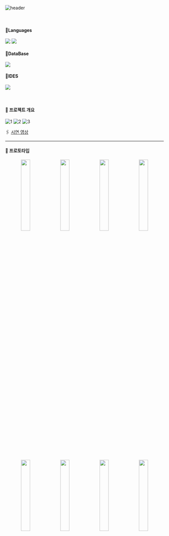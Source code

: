 
![header](https://capsule-render.vercel.app/api?type=rounded&color=83B66D&height=200&section=header&text=For%20the%20precious%20woman%20&render&fontSize=70&fontColor=FFF0B1)
<br><br><br>

<h4>📕Languages</h4>
<div><img src="https://img.shields.io/badge/Java-ED8B00?style=for-the-badge&logo=openjdk&logoColor=white" /> <img src="https://img.shields.io/badge/XML-D14836?style=for-the-badge&logoColor=white" /></div>

<h4>📗DataBase</h4>
<div><img src="https://img.shields.io/badge/MySQL-00000F?style=for-the-badge&logo=mysql&logoColor=white" /></div>

<h4>📘IDES</h4>
<div><img src="https://img.shields.io/badge/Android%20STUDIO-3DDC84?style=for-the-badge&logo=android&logoColor=white" />
</div>
<br><br>

<h4>📌 프로젝트 개요</h4>

![1](https://github.com/ChoGyuLi/For_the_precious_woman/assets/96984575/8fa7dd5d-609a-4ad4-bf62-7620a2fd4440)
![2](https://github.com/ChoGyuLi/For_the_precious_woman/assets/96984575/5f569da8-c07f-40d0-aeaf-69f2b5da2d0d)
![3](https://github.com/ChoGyuLi/For_the_precious_woman/assets/96984575/0b7d6612-d408-4c17-9b18-ad4261587dcf)

🖇️ [시연 영상](https://drive.google.com/drive/folders/1sqSo9SA9yxUix4gg-EqPrXVbg7VvucO_?usp=sharing)
<br>
<hr>
<h4>📌 프로토타입</h4>
<p align="center">
  <img src="https://github.com/ChoGyuLi/For_the_precious_woman/assets/96984575/e95ca370-e2b8-4d0f-b695-df2b068a877b" align="center" width="24%">
  <img src="https://github.com/ChoGyuLi/For_the_precious_woman/assets/96984575/c668fa45-209e-4be0-a212-a8e165f118bd" align="center" width="24%">
  <img src="https://github.com/ChoGyuLi/For_the_precious_woman/assets/96984575/66af735a-5894-45d5-ab13-d6d33a64a5ec" align="center" width="24%">
  <img src="https://github.com/ChoGyuLi/For_the_precious_woman/assets/96984575/a17b8611-8fe3-4605-8085-c63a87247cfa" align="center" width="24%">
</p>
<p align="center">
  <img src="https://github.com/ChoGyuLi/For_the_precious_woman/assets/96984575/d408363b-09d1-4b8f-9da7-f5c80de6df44" align="center" width="24%">
  <img src="https://github.com/ChoGyuLi/For_the_precious_woman/assets/96984575/46ae2e54-132c-4b72-9936-6f25ad78b014" align="center" width="24%">
  <img src="https://github.com/ChoGyuLi/For_the_precious_woman/assets/96984575/3c33f522-23c3-4c5d-a938-e47128e79b58" align="center" width="24%">
  <img src="https://github.com/ChoGyuLi/For_the_precious_woman/assets/96984575/cc680b1c-5dc0-4d63-909a-2f5a885b9dda" align="center" width="24%">
</p>
